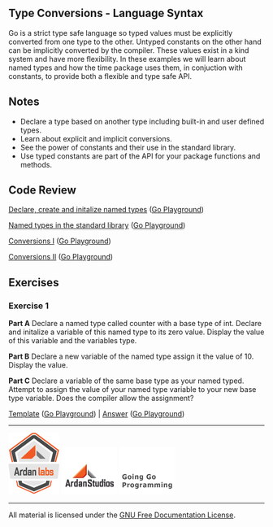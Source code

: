 ## Type Conversions - Language Syntax

Go is a strict type safe language so typed values must be explicitly converted from one type to the other. Untyped constants on the other hand can be implicitly converted by the compiler. These values exist in a kind system and have more flexibility. In these examples we will learn about named types and how the time package uses them, in conjuction with constants, to provide both a flexible and type safe API.

## Notes

* Declare a type based on another type including built-in and user defined types.
* Learn about explicit and implicit conversions.
* See the power of constants and their use in the standard library.
* Use typed constants are part of the API for your package functions and methods.

## Code Review

[Declare, create and initalize named types](example1/example1.go) ([Go Playground](http://play.golang.org/p/mhKlxSyuxr))

[Named types in the standard library](example2/example2.go) ([Go Playground](http://play.golang.org/p/XJ4Ia1lMWl))

[Conversions I](example3/example3.go) ([Go Playground](http://play.golang.org/p/Rgoqvg8dNv))

[Conversions II](example4/example4.go) ([Go Playground](http://play.golang.org/p/B75FURdQ7t))

## Exercises

### Exercise 1

**Part A** Declare a named type called counter with a base type of int. Declare and initalize a variable of this named type to its zero value. Display the value of this variable and the variables type.

**Part B** Declare a new variable of the named type assign it the value of 10. Display the value.

**Part C** Declare a variable of the same base type as your named typed. Attempt to assign the value of your named type variable to your new base type variable. Does the compiler allow the assignment?

[Template](exercises/template1/template1.go) ([Go Playground](http://play.golang.org/p/Eg9m_rYm4V)) | 
[Answer](exercises/exercise1/exercise1.go) ([Go Playground](http://play.golang.org/p/x-a-6J0s-_))

___
[![Ardan Labs](../../00-slides/images/ggt_logo.png)](http://www.ardanlabs.com)
[![Ardan Studios](../../00-slides/images/ardan_logo.png)](http://www.ardanstudios.com)
[![GoingGo Blog](../../00-slides/images/ggb_logo.png)](http://www.goinggo.net)
___
All material is licensed under the [GNU Free Documentation License](https://github.com/ArdanStudios/gotraining/blob/master/LICENSE).
